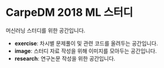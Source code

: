 # CarpeDM 2018 ML 스터디
머신러닝 스터디를 위한 공간입니다.

- __exercise__: 차시별 문제풀이 및 관련 코드를 올려두는 공간입니다.
- __image__: 스터디 자료 작성을 위해 이미지를 모아두는 공간입니다.
- __research__: 연구논문 작성을 위한 공간입니다.

